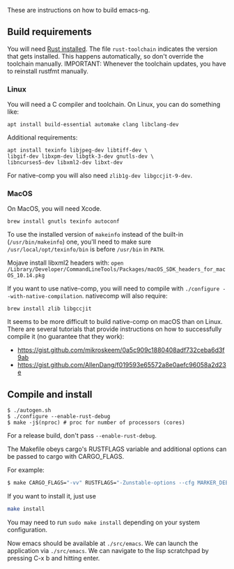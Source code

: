 These are instructions on how to build emacs-ng.

## Build requirements

You will need [Rust installed](https://www.rust-lang.org/en-US/install.html).
The file `rust-toolchain` indicates the version that gets installed.  This
happens automatically, so don't override the toolchain manually. IMPORTANT:
Whenever the toolchain updates, you have to reinstall rustfmt manually.

### Linux

You will need a C compiler and toolchain. On Linux, you can do something like:

    apt install build-essential automake clang libclang-dev

Additional requirements:

    apt install texinfo libjpeg-dev libtiff-dev \
    libgif-dev libxpm-dev libgtk-3-dev gnutls-dev \
    libncurses5-dev libxml2-dev libxt-dev

For native-comp you will also need `zlib1g-dev libgccjit-9-dev`.

### MacOS

On MacOS, you will need Xcode.

    brew install gnutls texinfo autoconf

To use the installed version of `makeinfo` instead of the built-in
(`/usr/bin/makeinfo`) one, you'll need to make sure `/usr/local/opt/texinfo/bin`
is before `/usr/bin` in `PATH`.

Mojave install libxml2 headers with: `open
/Library/Developer/CommandLineTools/Packages/macOS_SDK_headers_for_macOS_10.14.pkg`

If you want to use native-comp, you will need to compile with `./configure
--with-native-compilation`. nativecomp will also require:

    brew install zlib libgccjit

It seems to be more difficult to build native-comp on macOS than on Linux.
There are several tutorials that provide instructions on how to successfully
compile it (no guarantee that they work):

- https://gist.github.com/mikroskeem/0a5c909c1880408adf732ceba6d3f9ab
- https://gist.github.com/AllenDang/f019593e65572a8e0aefc96058a2d23e

## Compile and install

```
$ ./autogen.sh
$ ./configure --enable-rust-debug
$ make -j$(nproc) # proc for number of processors (cores)
```

For a release build, don't pass `--enable-rust-debug`.

The Makefile obeys cargo's RUSTFLAGS variable and additional options can be
passed to cargo with CARGO_FLAGS.

For example:

``` bash
$ make CARGO_FLAGS="-vv" RUSTFLAGS="-Zunstable-options --cfg MARKER_DEBUG"
```

If you want to install it, just use

```bash
make install
```

You may need to run `sudo make install` depending on your system configuration.

Now emacs should be available at `./src/emacs`. We can launch the application
via `./src/emacs`. We can navigate to the lisp scratchpad by pressing C-x b and
hitting enter.
